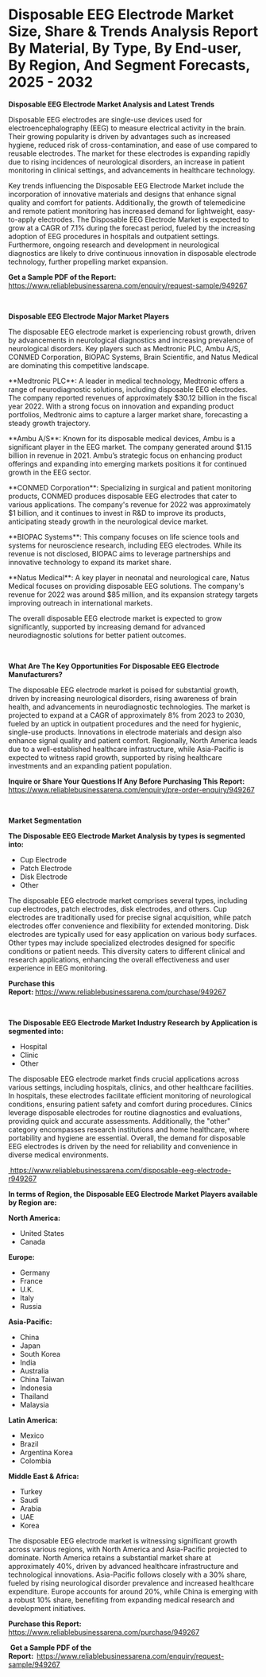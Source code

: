<p><h1>Disposable EEG Electrode Market Size, Share & Trends Analysis Report By Material, By Type, By End-user, By Region, And Segment Forecasts, 2025 - 2032</h1></p><p><strong>Disposable EEG Electrode Market Analysis and Latest Trends</strong></p>
<p><p>Disposable EEG electrodes are single-use devices used for electroencephalography (EEG) to measure electrical activity in the brain. Their growing popularity is driven by advantages such as increased hygiene, reduced risk of cross-contamination, and ease of use compared to reusable electrodes. The market for these electrodes is expanding rapidly due to rising incidences of neurological disorders, an increase in patient monitoring in clinical settings, and advancements in healthcare technology.</p><p>Key trends influencing the Disposable EEG Electrode Market include the incorporation of innovative materials and designs that enhance signal quality and comfort for patients. Additionally, the growth of telemedicine and remote patient monitoring has increased demand for lightweight, easy-to-apply electrodes. The Disposable EEG Electrode Market is expected to grow at a CAGR of 7.1% during the forecast period, fueled by the increasing adoption of EEG procedures in hospitals and outpatient settings. Furthermore, ongoing research and development in neurological diagnostics are likely to drive continuous innovation in disposable electrode technology, further propelling market expansion.</p></p>
<p><strong>Get a Sample PDF of the Report:&nbsp;</strong> <a href="https://www.reliablebusinessarena.com/enquiry/request-sample/949267?utm_campaign=2779&utm_medium=2&utm_source=Github&utm_content=ia&utm_term=13042025&utm_id=disposable-eeg-electrode">https://www.reliablebusinessarena.com/enquiry/request-sample/949267</a></p>
<p>&nbsp;</p>
<p><strong>Disposable EEG Electrode Major Market Players</strong></p>
<p><p>The disposable EEG electrode market is experiencing robust growth, driven by advancements in neurological diagnostics and increasing prevalence of neurological disorders. Key players such as Medtronic PLC, Ambu A/S, CONMED Corporation, BIOPAC Systems, Brain Scientific, and Natus Medical are dominating this competitive landscape.</p><p>**Medtronic PLC**: A leader in medical technology, Medtronic offers a range of neurodiagnostic solutions, including disposable EEG electrodes. The company reported revenues of approximately $30.12 billion in the fiscal year 2022. With a strong focus on innovation and expanding product portfolios, Medtronic aims to capture a larger market share, forecasting a steady growth trajectory.</p><p>**Ambu A/S**: Known for its disposable medical devices, Ambu is a significant player in the EEG market. The company generated around $1.15 billion in revenue in 2021. Ambu’s strategic focus on enhancing product offerings and expanding into emerging markets positions it for continued growth in the EEG sector.</p><p>**CONMED Corporation**: Specializing in surgical and patient monitoring products, CONMED produces disposable EEG electrodes that cater to various applications. The company's revenue for 2022 was approximately $1 billion, and it continues to invest in R&D to improve its products, anticipating steady growth in the neurological device market.</p><p>**BIOPAC Systems**: This company focuses on life science tools and systems for neuroscience research, including EEG electrodes. While its revenue is not disclosed, BIOPAC aims to leverage partnerships and innovative technology to expand its market share.</p><p>**Natus Medical**: A key player in neonatal and neurological care, Natus Medical focuses on providing disposable EEG solutions. The company's revenue for 2022 was around $85 million, and its expansion strategy targets improving outreach in international markets.</p><p>The overall disposable EEG electrode market is expected to grow significantly, supported by increasing demand for advanced neurodiagnostic solutions for better patient outcomes.</p></p>
<p>&nbsp;</p>
<p><strong>What Are The Key Opportunities For Disposable EEG Electrode Manufacturers?</strong></p>
<p><p>The disposable EEG electrode market is poised for substantial growth, driven by increasing neurological disorders, rising awareness of brain health, and advancements in neurodiagnostic technologies. The market is projected to expand at a CAGR of approximately 8% from 2023 to 2030, fueled by an uptick in outpatient procedures and the need for hygienic, single-use products. Innovations in electrode materials and design also enhance signal quality and patient comfort. Regionally, North America leads due to a well-established healthcare infrastructure, while Asia-Pacific is expected to witness rapid growth, supported by rising healthcare investments and an expanding patient population.</p></p>
<p><strong>Inquire or Share Your Questions If Any Before Purchasing This Report:</strong> <a href="https://www.reliablebusinessarena.com/enquiry/pre-order-enquiry/949267?utm_campaign=2779&utm_medium=2&utm_source=Github&utm_content=ia&utm_term=13042025&utm_id=disposable-eeg-electrode">https://www.reliablebusinessarena.com/enquiry/pre-order-enquiry/949267</a></p>
<p>&nbsp;</p>
<p><strong>Market Segmentation</strong></p>
<p><strong>The Disposable EEG Electrode Market Analysis by types is segmented into:</strong></p>
<p><ul><li>Cup Electrode</li><li>Patch Electrode</li><li>Disk Electrode</li><li>Other</li></ul></p>
<p><p>The disposable EEG electrode market comprises several types, including cup electrodes, patch electrodes, disk electrodes, and others. Cup electrodes are traditionally used for precise signal acquisition, while patch electrodes offer convenience and flexibility for extended monitoring. Disk electrodes are typically used for easy application on various body surfaces. Other types may include specialized electrodes designed for specific conditions or patient needs. This diversity caters to different clinical and research applications, enhancing the overall effectiveness and user experience in EEG monitoring.</p></p>
<p><strong>Purchase this Report:&nbsp;</strong><a href="https://www.reliablebusinessarena.com/purchase/949267?utm_campaign=2779&utm_medium=2&utm_source=Github&utm_content=ia&utm_term=13042025&utm_id=disposable-eeg-electrode">https://www.reliablebusinessarena.com/purchase/949267</a></p>
<p>&nbsp;</p>
<p><strong>The Disposable EEG Electrode Market Industry Research by Application is segmented into:</strong></p>
<p><ul><li>Hospital</li><li>Clinic</li><li>Other</li></ul></p>
<p><p>The disposable EEG electrode market finds crucial applications across various settings, including hospitals, clinics, and other healthcare facilities. In hospitals, these electrodes facilitate efficient monitoring of neurological conditions, ensuring patient safety and comfort during procedures. Clinics leverage disposable electrodes for routine diagnostics and evaluations, providing quick and accurate assessments. Additionally, the "other" category encompasses research institutions and home healthcare, where portability and hygiene are essential. Overall, the demand for disposable EEG electrodes is driven by the need for reliability and convenience in diverse medical environments.</p></p>
<p><a href="https://www.reliablebusinessarena.com/disposable-eeg-electrode-r949267?utm_campaign=2779&utm_medium=2&utm_source=Github&utm_content=ia&utm_term=13042025&utm_id=disposable-eeg-electrode">&nbsp;https://www.reliablebusinessarena.com/disposable-eeg-electrode-r949267</a></p>
<p><strong>In terms of Region, the Disposable EEG Electrode Market Players available by Region are:</strong></p>
<p>
    <p> <strong> North America: </strong>
        <ul>
            <li>United States</li>
            <li>Canada</li>
        </ul>
        </p> 
    <p> <strong> Europe: </strong>
        <ul>
            <li>Germany</li>
            <li>France</li>
            <li>U.K.</li>
            <li>Italy</li>
            <li>Russia</li>
        </ul>
        </p> 
    <p> <strong> Asia-Pacific: </strong>
        <ul>
            <li>China</li>
            <li>Japan</li>
            <li>South Korea</li>
            <li>India</li>
            <li>Australia</li>
            <li>China Taiwan</li>
            <li>Indonesia</li>
            <li>Thailand</li>
            <li>Malaysia</li>
        </ul>
        </p> 
    <p> <strong> Latin America: </strong>
        <ul>
            <li>Mexico</li>
            <li>Brazil</li>
            <li>Argentina Korea</li>
            <li>Colombia</li>
        </ul>
        </p> 
    <p> <strong> Middle East & Africa: </strong>
        <ul>
            <li>Turkey</li>
            <li>Saudi</li>
            <li>Arabia</li>
            <li>UAE</li>
            <li>Korea</li>
        </ul>
    </p>
    </p>
<p><p>The disposable EEG electrode market is witnessing significant growth across various regions, with North America and Asia-Pacific projected to dominate. North America retains a substantial market share at approximately 40%, driven by advanced healthcare infrastructure and technological innovations. Asia-Pacific follows closely with a 30% share, fueled by rising neurological disorder prevalence and increased healthcare expenditure. Europe accounts for around 20%, while China is emerging with a robust 10% share, benefiting from expanding medical research and development initiatives.</p></p>
<p><strong>Purchase this Report: </strong><a href="https://www.reliablebusinessarena.com/purchase/949267?utm_campaign=2779&utm_medium=2&utm_source=Github&utm_content=ia&utm_term=13042025&utm_id=disposable-eeg-electrode">https://www.reliablebusinessarena.com/purchase/949267</a></p>
<p>&nbsp;<strong>Get a Sample PDF of the Report:&nbsp;&nbsp;</strong><a href="https://www.reliablebusinessarena.com/enquiry/request-sample/949267?utm_campaign=2779&utm_medium=2&utm_source=Github&utm_content=ia&utm_term=13042025&utm_id=disposable-eeg-electrode">https://www.reliablebusinessarena.com/enquiry/request-sample/949267</a></p>
<p><strong></strong></p>
<p><p></p><p></p><p></p></p>